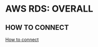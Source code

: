 # AWS RDS: OVERALL


## HOW TO CONNECT

[How to connect](https://docs.aws.amazon.com/AmazonRDS/latest/UserGuide/CHAP_CommonTasks.Connect.html)








































